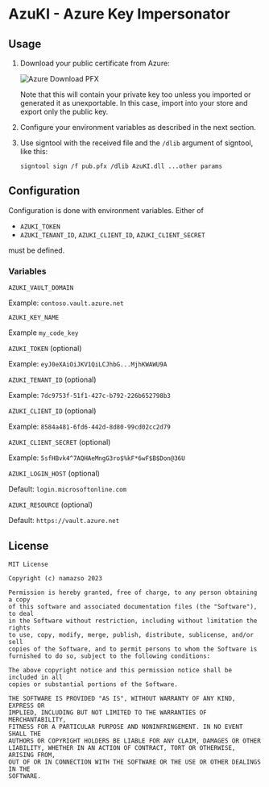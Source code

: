 # AzuKI - Azure Key Impersonator

## Usage

1. Download your public certificate from Azure:

    ![Azure Download PFX](https://github.com/namazso/AzuKI/assets/8676443/51a901e1-b024-4fb8-b98a-c511612c0ba3)

    Note that this will contain your private key too unless you imported or generated it as unexportable. In this case, import into your store and export only the public key.

2. Configure your environment variables as described in the next section.

3. Use signtool with the received file and the `/dlib` argument of signtool, like this:

    `signtool sign /f pub.pfx /dlib AzuKI.dll ...other params`

## Configuration

Configuration is done with environment variables. Either of

- `AZUKI_TOKEN`
- `AZUKI_TENANT_ID`, `AZUKI_CLIENT_ID`, `AZUKI_CLIENT_SECRET`

must be defined.

### Variables

`AZUKI_VAULT_DOMAIN`

Example: `contoso.vault.azure.net`

`AZUKI_KEY_NAME`

Example `my_code_key`

`AZUKI_TOKEN` (optional)

Example: `eyJ0eXAiOiJKV1QiLCJhbG...MjhKWAWU9A`

`AZUKI_TENANT_ID` (optional)

Example: `7dc9753f-51f1-427c-b792-226b652798b3`

`AZUKI_CLIENT_ID` (optional)

Example: `8584a481-6fd6-442d-8d80-99cd02cc2d79`

`AZUKI_CLIENT_SECRET` (optional)

Example: `5sfHBvk4^7AQHAeMngG3ro$%kF*6wF$B$Don@36U`

`AZUKI_LOGIN_HOST` (optional)

Default: `login.microsoftonline.com`

`AZUKI_RESOURCE` (optional)

Default: `https://vault.azure.net`

## License

    MIT License
    
    Copyright (c) namazso 2023
    
    Permission is hereby granted, free of charge, to any person obtaining a copy
    of this software and associated documentation files (the "Software"), to deal
    in the Software without restriction, including without limitation the rights
    to use, copy, modify, merge, publish, distribute, sublicense, and/or sell
    copies of the Software, and to permit persons to whom the Software is
    furnished to do so, subject to the following conditions:
    
    The above copyright notice and this permission notice shall be included in all
    copies or substantial portions of the Software.
    
    THE SOFTWARE IS PROVIDED "AS IS", WITHOUT WARRANTY OF ANY KIND, EXPRESS OR
    IMPLIED, INCLUDING BUT NOT LIMITED TO THE WARRANTIES OF MERCHANTABILITY,
    FITNESS FOR A PARTICULAR PURPOSE AND NONINFRINGEMENT. IN NO EVENT SHALL THE
    AUTHORS OR COPYRIGHT HOLDERS BE LIABLE FOR ANY CLAIM, DAMAGES OR OTHER
    LIABILITY, WHETHER IN AN ACTION OF CONTRACT, TORT OR OTHERWISE, ARISING FROM,
    OUT OF OR IN CONNECTION WITH THE SOFTWARE OR THE USE OR OTHER DEALINGS IN THE
    SOFTWARE.

